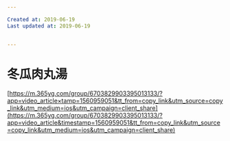 ```yaml
---

Created at: 2019-06-19
Last updated at: 2019-06-19


---
```


# 冬瓜肉丸湯


[https://m.365yg.com/group/6703829903395013133/?app=video_article×tamp=1560959051&tt_from=copy_link&utm_source=copy_link&utm_medium=ios&utm_campaign=client_share](https://m.365yg.com/group/6703829903395013133/?app=video_article&timestamp=1560959051&tt_from=copy_link&utm_source=copy_link&utm_medium=ios&utm_campaign=client_share)

